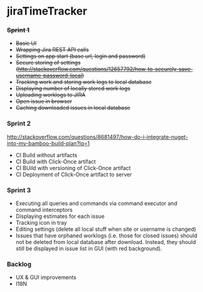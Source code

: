 # jiraTimeTracker

### ~~Sprint 1~~

* ~~Basic UI~~
* ~~Wrapping Jira REST API calls~~
* ~~Settings on app start (base url, login and password)~~
* ~~Secure storing of settings (http://stackoverflow.com/questions/12657792/how-to-securely-save-username-password-local)~~
* ~~Tracking work and storing work logs to local database~~
* ~~Displaying number of locally stored work logs~~
* ~~Uploading worklogs to JIRA~~
* ~~Open issue in browser~~
* ~~Caching downloaded issues in local database~~

### Sprint 2

http://stackoverflow.com/questions/8681497/how-do-i-integrate-nuget-into-my-bamboo-build-plan?lq=1

* CI Build without artifacts
* CI Build with Click-Once artifact
* CI BUild with versioning of Click-Once artifact
* CI Deployment of Click-Once artifact to server

### Sprint 3

* Executing all queries and commands via command executor and command interceptors
* Displaying estimates for each issue
* Tracking icon in tray
* Editing settings (delete all local stuff when site or username is changed)
* Issues that have orphaned worklogs (i.e. those for closed issues) should not be deleted from local database after download. Instead, they should still be displayed in issue list in GUI (with red background).

### Backlog

* UX & GUI improvements
* I18N
